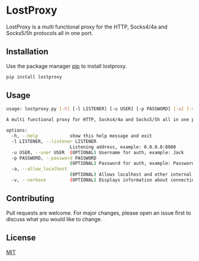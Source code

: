 # LostProxy

LostProxy is a multi functional proxy for the HTTP, Socks4/4a and Socks5/5h protocols all in one port.

## Installation

Use the package manager [pip](https://pip.pypa.io/en/stable/) to install lostproxy.

```bash
pip install lostproxy
```

## Usage

```bash
usage: lostproxy.py [-h] [-l LISTENER] [-u USER] [-p PASSWORD] [-a] [-v]

A multi functional proxy for HTTP, Socks4/4a and Socks5/5h all in one port.

options:
  -h, --help            show this help message and exit
  -l LISTENER, --listener LISTENER
                        Listening address, example: 0.0.0.0:8080
  -u USER, --user USER  (OPTIONAL) Username for auth, example: Jack
  -p PASSWORD, --password PASSWORD
                        (OPTIONAL) Password for auth, example: Password123
  -a, --allow_localhost
                        (OPTIONAL) Allows localhost and other internal IP ranges.
  -v, --verbose         (OPTIONAL) Displays information about connections and what site they visit.
```

## Contributing

Pull requests are welcome. For major changes, please open an issue first
to discuss what you would like to change.
## License

[MIT](https://choosealicense.com/licenses/mit/)